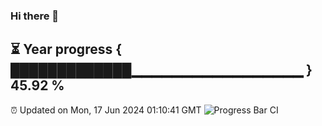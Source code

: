### Hi there 👋
⏳ Year progress { █████████████▁▁▁▁▁▁▁▁▁▁▁▁▁▁▁▁▁ } 45.92 %
---
⏰ Updated on Mon, 17 Jun 2024 01:10:41 GMT
![Progress Bar CI](https://github.com/liununu/liununu/workflows/Progress%20Bar%20CI/badge.svg)
